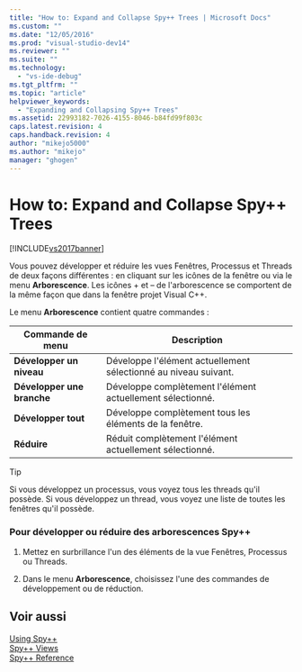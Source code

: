 ```yaml
---
title: "How to: Expand and Collapse Spy++ Trees | Microsoft Docs"
ms.custom: ""
ms.date: "12/05/2016"
ms.prod: "visual-studio-dev14"
ms.reviewer: ""
ms.suite: ""
ms.technology: 
  - "vs-ide-debug"
ms.tgt_pltfrm: ""
ms.topic: "article"
helpviewer_keywords: 
  - "Expanding and Collapsing Spy++ Trees"
ms.assetid: 22993182-7026-4155-8046-b84fd99f803c
caps.latest.revision: 4
caps.handback.revision: 4
author: "mikejo5000"
ms.author: "mikejo"
manager: "ghogen"
---
```

# How to: Expand and Collapse Spy++ Trees
[!INCLUDE[vs2017banner](../code-quality/includes/vs2017banner.md)]

Vous pouvez développer et réduire les vues Fenêtres, Processus et Threads de deux façons différentes : en cliquant sur les icônes de la fenêtre ou via le menu **Arborescence**.  Les icônes \+ et – de l'arborescence se comportent de la même façon que dans la fenêtre projet Visual C\+\+.  
  
 Le menu **Arborescence** contient quatre commandes :  
  
|Commande de menu|Description|  
|----------------------|-----------------|  
|**Développer un niveau**|Développe l'élément actuellement sélectionné au niveau suivant.|  
|**Développer une branche**|Développe complètement l'élément actuellement sélectionné.|  
|**Développer tout**|Développe complètement tous les éléments de la fenêtre.|  
|**Réduire**|Réduit complètement l'élément actuellement sélectionné.|  
  
> [!TIP]
>  Si vous développez un processus, vous voyez tous les threads qu'il possède.  Si vous développez un thread, vous voyez une liste de toutes les fenêtres qu'il possède.  
  
### Pour développer ou réduire des arborescences Spy\+\+  
  
1.  Mettez en surbrillance l'un des éléments de la vue Fenêtres, Processus ou Threads.  
  
2.  Dans le menu **Arborescence**, choisissez l'une des commandes de développement ou de réduction.  
  
## Voir aussi  
 [Using Spy\+\+](../debugger/using-spy-increment.md)   
 [Spy\+\+ Views](../debugger/spy-increment-views.md)   
 [Spy\+\+ Reference](../debugger/spy-increment-reference.md)